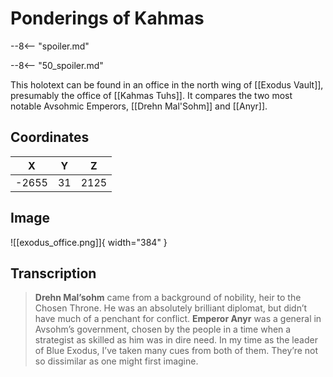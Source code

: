 # Ponderings of Kahmas

--8<-- "spoiler.md"

--8<-- "50_spoiler.md"

This holotext can be found in an office in the north wing of [[Exodus Vault]], presumably the office of [[Kahmas Tuhs]]. It compares the two most notable Avsohmic Emperors, [[Drehn Mal'Sohm]] and [[Anyr]].

## Coordinates
| **X** | **Y** | **Z** |
| :---: | :---: | :---: |
| -2655 |  31   | 2125  |

## Image

![[exodus_office.png]]{ width="384" }

## Transcription
> **Drehn Mal’sohm** came from a background of nobility, heir to the Chosen Throne. He was an absolutely brilliant diplomat, but didn’t have much of a penchant for conflict. **Emperor Anyr** was a general in Avsohm’s government, chosen by the people in a time when a strategist as skilled as him was in dire need. In my time as the leader of Blue Exodus, I’ve taken many cues from both of them. They’re not so dissimilar as one might first imagine.
